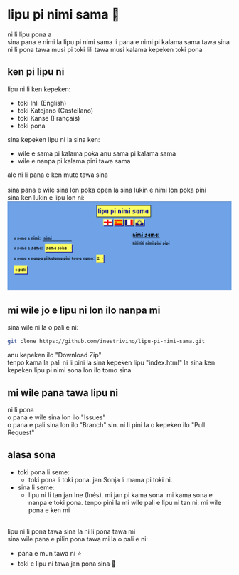 # lipu pi nimi sama 📖

ni li lipu pona a
\
sina pana e nimi la lipu pi nimi sama li pana e nimi pi kalama sama tawa sina
\
ni li pona tawa musi pi toki lili tawa musi kalama kepeken toki pona

## ken pi lipu ni

lipu ni li ken kepeken:

- toki Inli (English)
- toki Katejano (Castellano)
- toki Kanse (Français)
- toki pona

sina kepeken lipu ni la sina ken:

- wile e sama pi kalama poka anu sama pi kalama sama
- wile e nanpa pi kalama pini tawa sama

ale ni li pana e ken mute tawa sina
\
\
sina pana e wile sina lon poka open la sina lukin e nimi lon poka pini
\
sina ken lukin e lipu lon ni:
![sitelen pi lipu ni](img/sitelenlipu.png)

## mi wile jo e lipu ni lon ilo nanpa mi

sina wile ni la o pali e ni:

```bash
git clone https://github.com/inestrivino/lipu-pi-nimi-sama.git
```

anu kepeken ilo "Download Zip"
\
tenpo kama la pali ni li pini la sina kepeken lipu "index.html" la sina ken kepeken lipu pi nimi sona lon ilo tomo sina

## mi wile pana tawa lipu ni

ni li pona
\
o pana e wile sina lon ilo "Issues"
\
o pana e pali sina lon ilo "Branch" sin. ni li pini la o kepeken ilo "Pull Request"

## alasa sona

- toki pona li seme:
  - toki pona li toki pona. jan Sonja li mama pi toki ni.
- sina li seme:
  - lipu ni li tan jan Ine (Inés). mi jan pi kama sona. mi kama sona e nanpa e toki pona. tenpo pini la mi wile pali e lipu ni tan ni: mi wile pona e ken mi

\
lipu ni li pona tawa sina la ni li pona tawa mi
\
sina wile pana e pilin pona tawa mi la o pali e ni:

- pana e mun tawa ni ⭐
- toki e lipu ni tawa jan pona sina 💬
